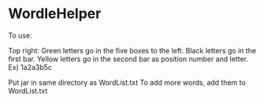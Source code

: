 # WordleHelper

To use:

Top right:
Green letters go in the five boxes to the left.
Black letters go in the first bar.
Yellow letters go in the second bar as position number and letter. Ex) 1a2a3b5c

Put jar in same directory as WordList.txt
To add more words, add them to WordList.txt
